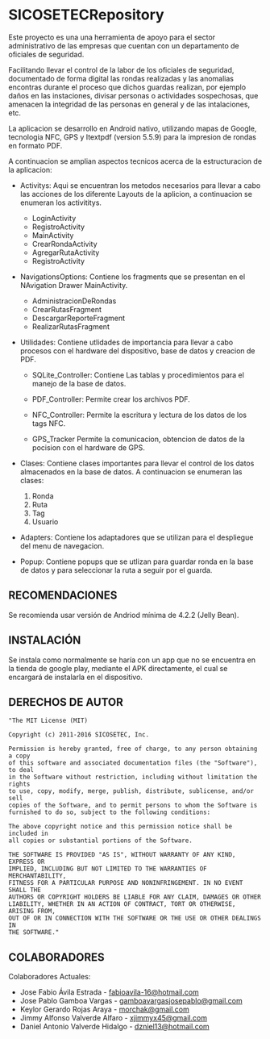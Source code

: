 # SICOSETECRepository
Este proyecto es una una herramienta de apoyo para el sector administrativo 
de las empresas que cuentan con un departamento de oficiales de seguridad. 

Facilitando llevar el control de la labor de los oficiales de seguridad,
documentado de forma digital las rondas realizadas y las anomalias encontras 
durante el proceso que dichos guardas realizan, por ejemplo daños en las 
instaciones, divisar personas o actividades sospechosas, que amenacen la 
integridad de las personas en general y de las intalaciones, etc.

La aplicacion se desarrollo en Android nativo, utilizando mapas de Google,
tecnologia NFC, GPS y Itextpdf (version 5.5.9) para la impresion de rondas
en formato PDF.

A continuacion se amplian aspectos tecnicos acerca de la estructuracion
de la aplicacion:

- Activitys: 
  Aqui se encuentran los metodos necesarios para llevar a cabo las acciones 
  de los diferente Layouts de la aplicion, a continuacion se enumeran los activititys.
  - LoginActivity
  - RegistroActivity
  - MainActivity
  - CrearRondaActivity
  - AgregarRutaActivity
  - RegistroActivity
  
- NavigationsOptions: 
  Contiene los fragments que se presentan en el NAvigation Drawer MainActivity.
  - AdministracionDeRondas
  - CrearRutasFragment
  - DescargarReporteFragment
  - RealizarRutasFragment

- Utilidades: 
  Contiene utlidades de importancia para llevar a cabo procesos con el hardware
  del dispositivo, base de datos y creacion de PDF.
  
  - SQLite_Controller: 
    Contiene Las tablas y procedimientos para el manejo de la base de datos.
    
  - PDF_Controller:
    Permite crear los archivos PDF.
    
  - NFC_Controller:
    Permite la escritura y lectura de los datos de los tags NFC.
    
  - GPS_Tracker
    Permite la comunicacion, obtencion de datos de la pocision con el 
    hardware de GPS.
    
- Clases:
  Contiene clases importantes para llevar el control de los datos almacenados 
  en la base de datos. A continuacion se enumeran las clases:
  
  1. Ronda
  2. Ruta
  3. Tag
  4. Usuario

- Adapters:
  Contiene los adaptadores que se utilizan para el despliegue del menu de 
  navegacion.
  
- Popup:
  Contiene popups que se utlizan para guardar ronda en la base de datos 
  y para seleccionar la ruta a seguir por el guarda.


RECOMENDACIONES
-------------------
Se recomienda usar versión de Andriod mínima de 4.2.2 (Jelly Bean).

INSTALACIÓN
------------
 Se instala como normalmente se haría con un app que no se encuentra en la tienda de google play, mediante el APK directamente, el cual se encargará de instalarla en el dispositivo.

DERECHOS DE AUTOR
-----------------

	"The MIT License (MIT)

	Copyright (c) 2011-2016 SICOSETEC, Inc.

	Permission is hereby granted, free of charge, to any person obtaining a copy
	of this software and associated documentation files (the "Software"), to deal
	in the Software without restriction, including without limitation the rights
	to use, copy, modify, merge, publish, distribute, sublicense, and/or sell
	copies of the Software, and to permit persons to whom the Software is
	furnished to do so, subject to the following conditions:
	
	The above copyright notice and this permission notice shall be included in
	all copies or substantial portions of the Software.
	
	THE SOFTWARE IS PROVIDED "AS IS", WITHOUT WARRANTY OF ANY KIND, EXPRESS OR
	IMPLIED, INCLUDING BUT NOT LIMITED TO THE WARRANTIES OF MERCHANTABILITY,
	FITNESS FOR A PARTICULAR PURPOSE AND NONINFRINGEMENT. IN NO EVENT SHALL THE
	AUTHORS OR COPYRIGHT HOLDERS BE LIABLE FOR ANY CLAIM, DAMAGES OR OTHER
	LIABILITY, WHETHER IN AN ACTION OF CONTRACT, TORT OR OTHERWISE, ARISING FROM,
	OUT OF OR IN CONNECTION WITH THE SOFTWARE OR THE USE OR OTHER DEALINGS IN
	THE SOFTWARE."



COLABORADORES
-------------

Colaboradores Actuales:

 * Jose Fabio Ávila Estrada         - fabioavila-16@hotmail.com
 * Jose Pablo Gamboa Vargas         - gamboavargasjosepablo@gmail.com
 * Keylor Gerardo Rojas Araya 	    - morchak@gmail.com
 * Jimmy Alfonso Valverde Alfaro    - xjimmyx45@gmail.com
 * Daniel Antonio Valverde Hidalgo  - dzniel13@hotmail.com 






